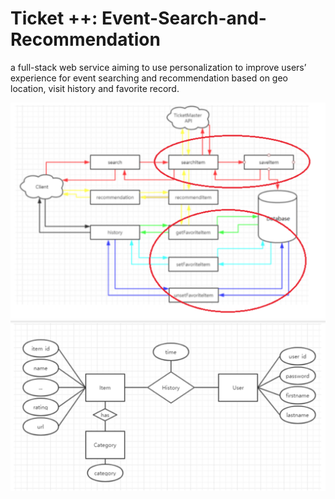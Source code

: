 # Ticket ++: Event-Search-and-Recommendation  
a full-stack web service aiming to use personalization to improve users’ experience for event searching and recommendation based on geo location, visit history and favorite record.

![Alt text](https://github.com/EffyF/Event-Search-and-Recommendation/blob/master/src/Screen%20Shot%202018-09-24%20at%201.38.48%20PM.png)
![Alt text](https://github.com/EffyF/Event-Search-and-Recommendation/blob/master/src/Screen%20Shot%202018-09-24%20at%201.38.58%20PM.png)
